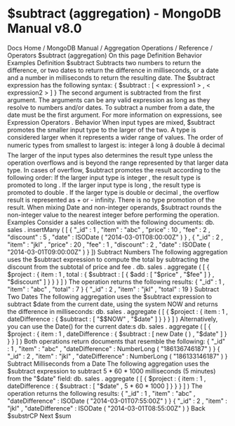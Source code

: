 # $subtract (aggregation) - MongoDB Manual v8.0


Docs Home / MongoDB Manual / Aggregation Operations / Reference / Operators $subtract (aggregation) On this page Definition Behavior Examples Definition $subtract Subtracts two numbers to return the difference, or two dates to
return the difference in milliseconds, or a date and a number in
milliseconds to return the resulting date. The $subtract expression has the following syntax: { $subtract : [ < expression1 > , < expression2 > ] } The second argument is subtracted from the first argument. The arguments can be any valid expression as long as they resolve to numbers
and/or dates. To subtract a number from a date, the date must be the
first argument. For more information on expressions, see Expression Operators . Behavior When input types are mixed, $subtract promotes the smaller input
type to the larger of the two. A type is considered larger when it
represents a wider range of values. The order of numeric types from
smallest to largest is: integer â long â double â decimal The larger of the input types also determines the result type unless
the operation overflows and is beyond the range represented by that
larger data type. In cases of overflow, $subtract promotes the
result according to the following order: If the larger input type is integer , the result type
is promoted to long . If the larger input type is long , the result type is
promoted to double . If the larger type is double or decimal , the overflow result is represented
as + or - infinity. There is no type promotion of the result. When mixing Date and non-integer operands, $subtract rounds the non-integer value to the nearest integer
before performing the operation. Examples Consider a sales collection with the following documents: db. sales . insertMany ( [ { "_id" : 1 , "item" : "abc" , "price" : 10 , "fee" : 2 , "discount" : 5 , "date" : ISODate ( "2014-03-01T08:00:00Z" ) } , { "_id" : 2 , "item" : "jkl" , "price" : 20 , "fee" : 1 , "discount" : 2 , "date" : ISODate ( "2014-03-01T09:00:00Z" ) } ]) Subtract Numbers The following aggregation uses the $subtract expression
to compute the total by subtracting the discount from the
subtotal of price and fee . db. sales . aggregate ( [ { $project : { item : 1 , total : { $subtract : [ { $add : [ "$price" , "$fee" ] } , "$discount" ] } } } ] ) The operation returns the following results: { "_id" : 1 , "item" : "abc" , "total" : 7 } { "_id" : 2 , "item" : "jkl" , "total" : 19 } Subtract Two Dates The following aggregation uses the $subtract expression
to subtract $date from the current date, using the system NOW and returns the difference in milliseconds: db. sales . aggregate ( [ { $project : { item : 1 , dateDifference : { $subtract : [ "$$NOW" , "$date" ] } } } ] ) Alternatively, you can use the Date() for the current date:s db. sales . aggregate ( [ { $project : { item : 1 , dateDifference : { $subtract : [ new Date ( ) , "$date" ] } } } ] ) Both operations return documents that resemble the following: { "_id" : 1 , "item" : "abc" , "dateDifference" : NumberLong ( "186136746187" ) } { "_id" : 2 , "item" : "jkl" , "dateDifference" : NumberLong ( "186133146187" ) } Subtract Milliseconds from a Date The following aggregation uses the $subtract expression
to subtract 5 * 60 * 1000 milliseconds (5 minutes) from the "$date"
field: db. sales . aggregate ( [ { $project : { item : 1 , dateDifference : { $subtract : [ "$date" , 5 * 60 * 1000 ] } } } ] ) The operation returns the following results: { "_id" : 1 , "item" : "abc" , "dateDifference" : ISODate ( "2014-03-01T07:55:00Z" ) } { "_id" : 2 , "item" : "jkl" , "dateDifference" : ISODate ( "2014-03-01T08:55:00Z" ) } Back $substrCP Next $sum
